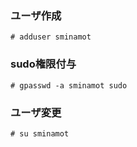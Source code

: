 ### ユーザ作成
```
# adduser sminamot
```

### sudo権限付与
```
# gpasswd -a sminamot sudo
```

### ユーザ変更
```
# su sminamot
```
